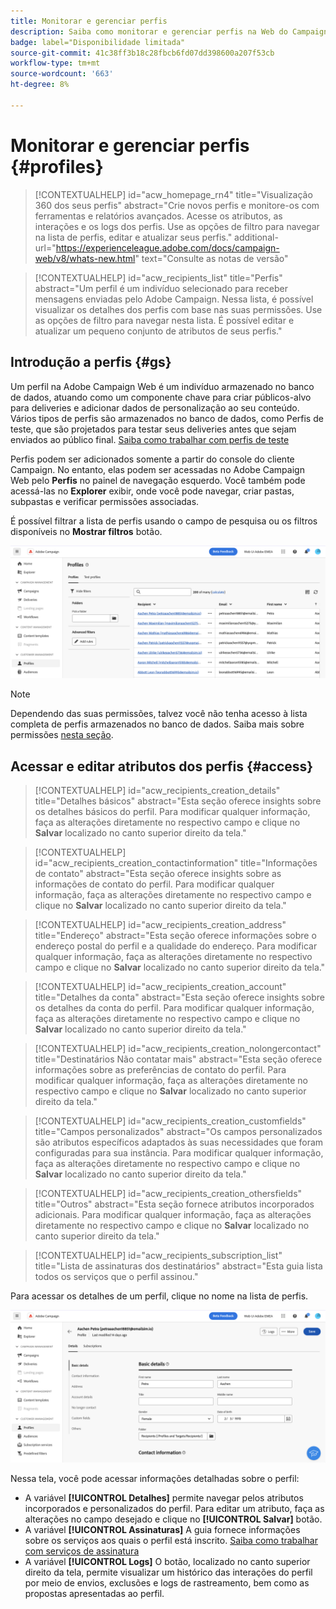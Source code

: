```yaml
---
title: Monitorar e gerenciar perfis
description: Saiba como monitorar e gerenciar perfis na Web do Campaign.
badge: label="Disponibilidade limitada"
source-git-commit: 41c38ff3b18c28fbcb6fd07dd398600a207f53cb
workflow-type: tm+mt
source-wordcount: '663'
ht-degree: 8%

---
```


# Monitorar e gerenciar perfis {#profiles}

>[!CONTEXTUALHELP]
>id="acw_homepage_rn4"
>title="Visualização 360 dos seus perfis"
>abstract="Crie novos perfis e monitore-os com ferramentas e relatórios avançados. Acesse os atributos, as interações e os logs dos perfis. Use as opções de filtro para navegar na lista de perfis, editar e atualizar seus perfis."
>additional-url="https://experienceleague.adobe.com/docs/campaign-web/v8/whats-new.html" text="Consulte as notas de versão"

>[!CONTEXTUALHELP]
>id="acw_recipients_list"
>title="Perfis"
>abstract="Um perfil é um indivíduo selecionado para receber mensagens enviadas pelo Adobe Campaign. Nessa lista, é possível visualizar os detalhes dos perfis com base nas suas permissões. Use as opções de filtro para navegar nesta lista. É possível editar e atualizar um pequeno conjunto de atributos de seus perfis."

## Introdução a perfis {#gs}

Um perfil na Adobe Campaign Web é um indivíduo armazenado no banco de dados, atuando como um componente chave para criar públicos-alvo para deliveries e adicionar dados de personalização ao seu conteúdo. Vários tipos de perfis são armazenados no banco de dados, como Perfis de teste, que são projetados para testar seus deliveries antes que sejam enviados ao público final. [Saiba como trabalhar com perfis de teste](test-profiles.md)

Perfis podem ser adicionados somente a partir do console do cliente Campaign. No entanto, elas podem ser acessadas no Adobe Campaign Web pelo **Perfis** no painel de navegação esquerdo. Você também pode acessá-las no **Explorer** exibir, onde você pode navegar, criar pastas, subpastas e verificar permissões associadas.

É possível filtrar a lista de perfis usando o campo de pesquisa ou os filtros disponíveis no **Mostrar filtros** botão.

![](assets/profiles-list.png)

>[!NOTE]
>
>Dependendo das suas permissões, talvez você não tenha acesso à lista completa de perfis armazenados no banco de dados. Saiba mais sobre permissões [nesta seção](../get-started/permissions.md).

## Acessar e editar atributos dos perfis {#access}

>[!CONTEXTUALHELP]
>id="acw_recipients_creation_details"
>title="Detalhes básicos"
>abstract="Esta seção oferece insights sobre os detalhes básicos do perfil. Para modificar qualquer informação, faça as alterações diretamente no respectivo campo e clique no **Salvar** localizado no canto superior direito da tela."

>[!CONTEXTUALHELP]
>id="acw_recipients_creation_contactinformation"
>title="Informações de contato"
>abstract="Esta seção oferece insights sobre as informações de contato do perfil. Para modificar qualquer informação, faça as alterações diretamente no respectivo campo e clique no **Salvar** localizado no canto superior direito da tela."

>[!CONTEXTUALHELP]
>id="acw_recipients_creation_address"
>title="Endereço"
>abstract="Esta seção oferece informações sobre o endereço postal do perfil e a qualidade do endereço. Para modificar qualquer informação, faça as alterações diretamente no respectivo campo e clique no **Salvar** localizado no canto superior direito da tela."

>[!CONTEXTUALHELP]
>id="acw_recipients_creation_account"
>title="Detalhes da conta"
>abstract="Esta seção oferece insights sobre os detalhes da conta do perfil. Para modificar qualquer informação, faça as alterações diretamente no respectivo campo e clique no **Salvar** localizado no canto superior direito da tela."

>[!CONTEXTUALHELP]
>id="acw_recipients_creation_nolongercontact"
>title="Destinatários Não contatar mais"
>abstract="Esta seção oferece informações sobre as preferências de contato do perfil. Para modificar qualquer informação, faça as alterações diretamente no respectivo campo e clique no **Salvar** localizado no canto superior direito da tela."

>[!CONTEXTUALHELP]
>id="acw_recipients_creation_customfields"
>title="Campos personalizados"
>abstract="Os campos personalizados são atributos específicos adaptados às suas necessidades que foram configuradas para sua instância. Para modificar qualquer informação, faça as alterações diretamente no respectivo campo e clique no **Salvar** localizado no canto superior direito da tela."

>[!CONTEXTUALHELP]
>id="acw_recipients_creation_othersfields"
>title="Outros"
>abstract="Esta seção fornece atributos incorporados adicionais. Para modificar qualquer informação, faça as alterações diretamente no respectivo campo e clique no **Salvar** localizado no canto superior direito da tela."

>[!CONTEXTUALHELP]
>id="acw_recipients_subscription_list"
>title="Lista de assinaturas dos destinatários"
>abstract="Esta guia lista todos os serviços que o perfil assinou."

Para acessar os detalhes de um perfil, clique no nome na lista de perfis.

![](assets/profiles-details.png)

Nessa tela, você pode acessar informações detalhadas sobre o perfil:

* A variável **[!UICONTROL Detalhes]** permite navegar pelos atributos incorporados e personalizados do perfil. Para editar um atributo, faça as alterações no campo desejado e clique no **[!UICONTROL Salvar]** botão.
* A variável **[!UICONTROL Assinaturas]** A guia fornece informações sobre os serviços aos quais o perfil está inscrito. [Saiba como trabalhar com serviços de assinatura](manage-services.md)
* A variável **[!UICONTROL Logs]** O botão, localizado no canto superior direito da tela, permite visualizar um histórico das interações do perfil por meio de envios, exclusões e logs de rastreamento, bem como as propostas apresentadas ao perfil.
